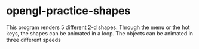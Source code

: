# opengl-practice-shapes
This program renders 5 different 2-d shapes. Through the menu or the hot keys, the shapes can be animated in a loop. The objects can be animated in three different speeds
